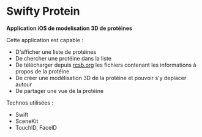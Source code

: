 # Swifty Protein
**Application iOS de modelisation 3D de protéines**

Cette application est capable :
- D'afficher une liste de protéines
- De chercher une protéine dans la liste
- De télécharger depuis [rcsb.org](https://www.rcsb.org/) les fichiers contenant les informations à propos de la protéine
- De créer une modélisation 3D de la protéine et pouvoir s'y deplacer autour
- De partager une vue de la protéine

Technos utilisées :
- Swift
- SceneKit
- TouchID, FaceID
